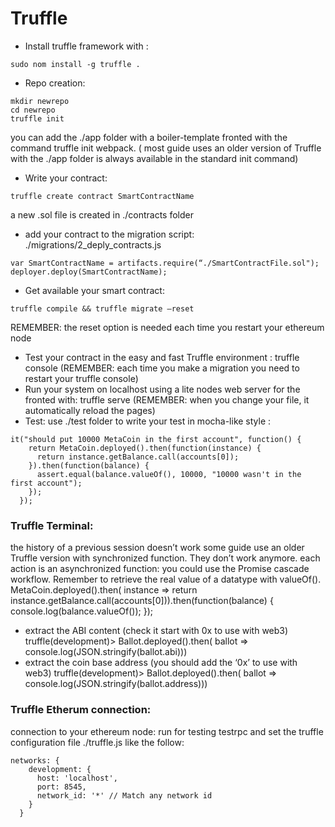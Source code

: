 # Truffle

* Install truffle framework with : 
```
sudo nom install -g truffle .
```

* Repo creation: 
```
mkdir newrepo
cd newrepo
truffle init
```
you can add the ./app folder with a boiler-template fronted with the command truffle init webpack. 
( most guide uses an older version of Truffle with the ./app folder is always available in the standard init command)
* Write your contract:
```
truffle create contract SmartContractName
```
a new .sol file is created in ./contracts folder
* add your contract to the migration script: ./migrations/2_deply_contracts.js
```
var SmartContractName = artifacts.require(“./SmartContractFile.sol");
deployer.deploy(SmartContractName);
```
* Get available your smart contract:  
```
truffle compile && truffle migrate —reset 
```
REMEMBER: the reset option is needed each time you restart your ethereum node
* Test your contract in the easy and fast Truffle environment : truffle console
(REMEMBER: each time you make a migration you need to restart your truffle console)
* Run your system on localhost using a lite nodes web server for the fronted with: truffle serve 
(REMEMBER: when you change your file, it automatically reload the pages)
* Test: use ./test folder to write your test in mocha-like style :
```
it("should put 10000 MetaCoin in the first account", function() {
    return MetaCoin.deployed().then(function(instance) {
      return instance.getBalance.call(accounts[0]);
    }).then(function(balance) {
      assert.equal(balance.valueOf(), 10000, "10000 wasn't in the first account");
    });
  });
```

### Truffle Terminal:
the history of a previous session doesn’t work
some guide use an older Truffle version with synchronized function. They don’t work anymore.
each action is an asynchronized function: you could use the Promise cascade workflow. Remember to retrieve the real value of a datatype with valueOf().
 MetaCoin.deployed().then( instance => return instance.getBalance.call(accounts[0])).then(function(balance) { console.log(balance.valueOf()); });
- extract the ABI content (check it start with 0x to use with web3)
truffle(development)> Ballot.deployed().then( ballot => console.log(JSON.stringify(ballot.abi)))
- extract the coin base address (you should add the ‘0x’ to use with web3) 
truffle(development)> Ballot.deployed().then( ballot => console.log(JSON.stringify(ballot.address)))


### Truffle Etherum connection:
connection to your ethereum node: run for testing testrpc and set the truffle configuration file ./truffle.js like the follow: 
```
networks: {
    development: {
      host: 'localhost',
      port: 8545,
      network_id: '*' // Match any network id
    }
  }
```

